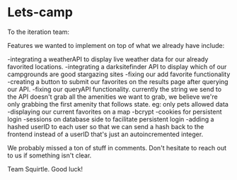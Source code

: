 # Lets-camp

To the iteration team: 

Features we wanted to implement on top of what we already have include: 

-integrating a weatherAPI to display live weather data for our already favorited locations. 
-integrating a darksitefinder API to display which of our campgrounds are good stargazing sites
-fixing our add favorite functionality
-creating a button to submit our favorites on the results page after querying our API.
-fixing our queryAPI functionality. currently the string we send to the API doesn't grab all the amenities we want to grab, we believe we're only grabbing the first amenity that follows state. eg: only pets allowed data
-displaying our current favorites on a map
-bcrypt
-cookies for persistent login
-sessions on database side to facilitate persistent login
-adding a hashed userID to each user so that we can send a hash back to the frontend instead of a userID that's just an autoincremented integer.

We probably missed a ton of stuff in comments. Don't hesitate to reach out to us if something isn't clear. 

Team Squirtle.
Good luck!
